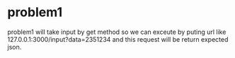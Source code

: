 # problem1
problem1 will take input by get method so we can exceute by puting url like 127.0.0.1:3000/input?data=2351234 and this request will be return expected json.
